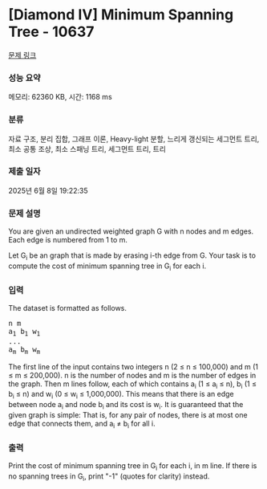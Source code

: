# [Diamond IV] Minimum Spanning Tree - 10637 

[문제 링크](https://www.acmicpc.net/problem/10637) 

### 성능 요약

메모리: 62360 KB, 시간: 1168 ms

### 분류

자료 구조, 분리 집합, 그래프 이론, Heavy-light 분할, 느리게 갱신되는 세그먼트 트리, 최소 공통 조상, 최소 스패닝 트리, 세그먼트 트리, 트리

### 제출 일자

2025년 6월 8일 19:22:35

### 문제 설명

<p>You are given an undirected weighted graph G with n nodes and m edges. Each edge is numbered from 1 to m.</p>

<p>Let G<sub>i</sub> be an graph that is made by erasing i-th edge from G. Your task is to compute the cost of minimum spanning tree in G<sub>i</sub> for each i.</p>

### 입력 

 <p>The dataset is formatted as follows.</p>

<pre>n m
a<sub>1</sub> b<sub>1</sub> w<sub>1</sub>
...
a<sub>m</sub> b<sub>m</sub> w<sub>m</sub>
</pre>

<p>The first line of the input contains two integers n (2 ≤ n ≤ 100,000) and m (1 ≤ m ≤ 200,000). n is the number of nodes and m is the number of edges in the graph. Then m lines follow, each of which contains a<sub>i</sub> (1 ≤ a<sub>i</sub> ≤ n), b<sub>i</sub> (1 ≤ b<sub>i</sub> ≤ n) and w<sub>i</sub> (0 ≤ w<sub>i</sub> ≤ 1,000,000). This means that there is an edge between node a<sub>i</sub> and node b<sub>i</sub> and its cost is w<sub>i</sub>. It is guaranteed that the given graph is simple: That is, for any pair of nodes, there is at most one edge that connects them, and a<sub>i</sub> ≠ b<sub>i</sub> for all i.</p>

### 출력 

 <p>Print the cost of minimum spanning tree in G<sub>i</sub> for each i, in m line. If there is no spanning trees in G<sub>i</sub>, print "-1" (quotes for clarity) instead.</p>

